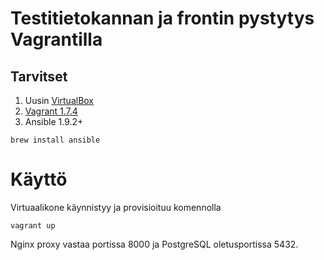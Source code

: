 
# Testitietokannan ja frontin pystytys Vagrantilla

## Tarvitset

1. Uusin [VirtualBox](https://www.virtualbox.org)
2. [Vagrant 1.7.4](https://www.vagrantup.com)
3. Ansible 1.9.2+

  ```brew install ansible```

# Käyttö

Virtuaalikone käynnistyy ja provisioituu komennolla

```vagrant up```

Nginx proxy vastaa portissa 8000 ja PostgreSQL oletusportissa 5432.
